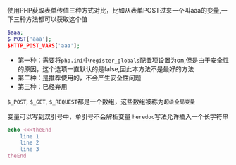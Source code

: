 使用PHP获取表单传值三种方式对比，比如从表单POST过来一个叫aaa的变量,一下三种方法都可以获取这个值
```php
$aaa;
$_POST['aaa'];
$HTTP_POST_VARS['aaa'];
```
- 第一种：需要将`php.ini`中`register_globals`配置项设置为on,但是由于安全性的原因，这个选项一直默认的是false,因此本方法不是最好的方法
- 第二种：是推荐使用的，不会产生安全性问题
- 第三种：已经弃用

`$_POST`, `$_GET`, `$_REQUEST`都是一个数组，这些数组被称为`超级全局变量`

变量可以写到双引号中，单引号不会解析变量
`heredoc`写法允许插入一个长字符串
```php
echo <<<theEnd
    line 1
    line 2
    line 3
theEnd
```
